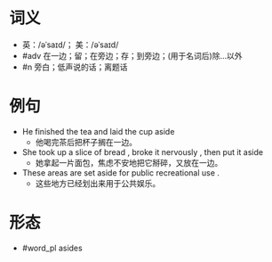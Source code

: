 # 词义
- 英：/əˈsaɪd/； 美：/əˈsaɪd/
- #adv 在一边；留；在旁边；存；到旁边；(用于名词后)除…以外
- #n 旁白；低声说的话；离题话
# 例句
- He finished the tea and laid the cup aside
	- 他喝完茶后把杯子搁在一边。
- She took up a slice of bread , broke it nervously , then put it aside
	- 她拿起一片面包，焦虑不安地把它掰碎，又放在一边。
- These areas are set aside for public recreational use .
	- 这些地方已经划出来用于公共娱乐。
# 形态
- #word_pl asides
